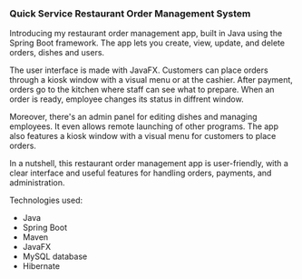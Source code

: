 ### Quick Service Restaurant Order Management System

Introducing my restaurant order management app, built in Java using the Spring Boot framework. The app lets you create, view, update, and delete orders, dishes and users.

The user interface is made with JavaFX. Customers can place orders through a kiosk window with a visual menu or at the cashier. After payment, orders go to the kitchen where staff can see what to prepare. When an order is ready, employee changes its status in diffrent window.

Moreover, there's an admin panel for editing dishes and managing employees. It even allows remote launching of other programs. The app also features a kiosk window with a visual menu for customers to place orders.

In a nutshell, this restaurant order management app is user-friendly, with a clear interface and useful features for handling orders, payments, and administration.

Technologies used:

- Java
- Spring Boot
- Maven
- JavaFX
- MySQL database
- Hibernate
